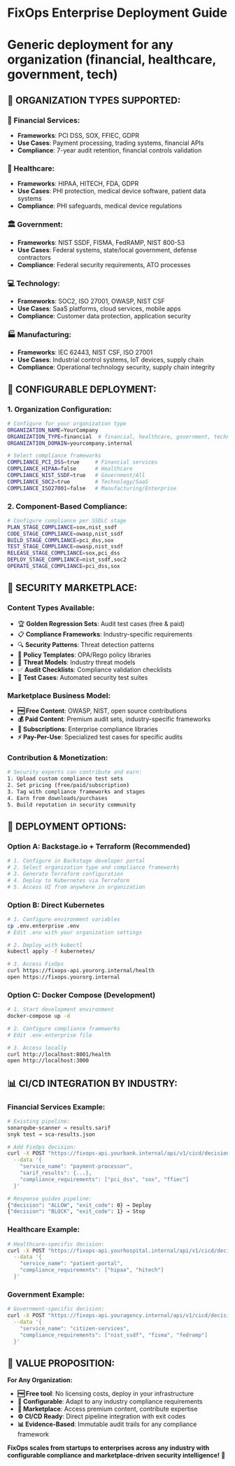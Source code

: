 # FixOps Enterprise Deployment Guide
# Generic deployment for any organization (financial, healthcare, government, tech)

## 🏢 **ORGANIZATION TYPES SUPPORTED:**

### **🏦 Financial Services:**
- **Frameworks**: PCI DSS, SOX, FFIEC, GDPR
- **Use Cases**: Payment processing, trading systems, financial APIs
- **Compliance**: 7-year audit retention, financial controls validation

### **🏥 Healthcare:** 
- **Frameworks**: HIPAA, HITECH, FDA, GDPR
- **Use Cases**: PHI protection, medical device software, patient data systems
- **Compliance**: PHI safeguards, medical device regulations

### **🏛️ Government:**
- **Frameworks**: NIST SSDF, FISMA, FedRAMP, NIST 800-53
- **Use Cases**: Federal systems, state/local government, defense contractors
- **Compliance**: Federal security requirements, ATO processes

### **💻 Technology:**
- **Frameworks**: SOC2, ISO 27001, OWASP, NIST CSF
- **Use Cases**: SaaS platforms, cloud services, mobile apps
- **Compliance**: Customer data protection, application security

### **🏭 Manufacturing:**
- **Frameworks**: IEC 62443, NIST CSF, ISO 27001
- **Use Cases**: Industrial control systems, IoT devices, supply chain
- **Compliance**: Operational technology security, supply chain integrity

## 🎯 **CONFIGURABLE DEPLOYMENT:**

### **1. Organization Configuration:**
```bash
# Configure for your organization type
ORGANIZATION_NAME=YourCompany
ORGANIZATION_TYPE=financial  # financial, healthcare, government, technology, manufacturing
ORGANIZATION_DOMAIN=yourcompany.internal

# Select compliance frameworks
COMPLIANCE_PCI_DSS=true     # Financial services
COMPLIANCE_HIPAA=false      # Healthcare  
COMPLIANCE_NIST_SSDF=true   # Government/All
COMPLIANCE_SOC2=true        # Technology/SaaS
COMPLIANCE_ISO27001=false   # Manufacturing/Enterprise
```

### **2. Component-Based Compliance:**
```bash
# Configure compliance per SSDLC stage
PLAN_STAGE_COMPLIANCE=sox,nist_ssdf
CODE_STAGE_COMPLIANCE=owasp,nist_ssdf  
BUILD_STAGE_COMPLIANCE=pci_dss,sox
TEST_STAGE_COMPLIANCE=owasp,nist_ssdf
RELEASE_STAGE_COMPLIANCE=sox,pci_dss
DEPLOY_STAGE_COMPLIANCE=nist_ssdf,soc2
OPERATE_STAGE_COMPLIANCE=pci_dss,sox
```

## 🛒 **SECURITY MARKETPLACE:**

### **Content Types Available:**
- 🏆 **Golden Regression Sets**: Audit test cases (free & paid)
- 📋 **Compliance Frameworks**: Industry-specific requirements 
- 🔍 **Security Patterns**: Threat detection patterns
- 📜 **Policy Templates**: OPA/Rego policy libraries
- 🎯 **Threat Models**: Industry threat models
- ✅ **Audit Checklists**: Compliance validation checklists
- 🧪 **Test Cases**: Automated security test suites

### **Marketplace Business Model:**
- **🆓 Free Content**: OWASP, NIST, open source contributions
- **💰 Paid Content**: Premium audit sets, industry-specific frameworks
- **📅 Subscriptions**: Enterprise compliance libraries
- **⚡ Pay-Per-Use**: Specialized test cases for specific audits

### **Contribution & Monetization:**
```bash
# Security experts can contribute and earn:
1. Upload custom compliance test sets
2. Set pricing (free/paid/subscription)
3. Tag with compliance frameworks and stages
4. Earn from downloads/purchases
5. Build reputation in security community
```

## 🚀 **DEPLOYMENT OPTIONS:**

### **Option A: Backstage.io + Terraform (Recommended)**
```bash
# 1. Configure in Backstage developer portal
# 2. Select organization type and compliance frameworks
# 3. Generate Terraform configuration
# 4. Deploy to Kubernetes via Terraform
# 5. Access UI from anywhere in organization
```

### **Option B: Direct Kubernetes**
```bash
# 1. Configure environment variables
cp .env.enterprise .env
# Edit .env with your organization settings

# 2. Deploy with kubectl
kubectl apply -f kubernetes/

# 3. Access FixOps
curl https://fixops-api.yourorg.internal/health
open https://fixops.yourorg.internal
```

### **Option C: Docker Compose (Development)**
```bash
# 1. Start development environment
docker-compose up -d

# 2. Configure compliance frameworks
# Edit .env.enterprise file

# 3. Access locally
curl http://localhost:8001/health
open http://localhost:3000
```

## 📊 **CI/CD INTEGRATION BY INDUSTRY:**

### **Financial Services Example:**
```bash
# Existing pipeline:
sonarqube-scanner → results.sarif
snyk test → sca-results.json

# Add FixOps decision:
curl -X POST "https://fixops-api.yourbank.internal/api/v1/cicd/decision" \
  --data '{
    "service_name": "payment-processor",
    "sarif_results": {...},
    "compliance_requirements": ["pci_dss", "sox", "ffiec"]
  }'

# Response guides pipeline:
{"decision": "ALLOW", "exit_code": 0} → Deploy
{"decision": "BLOCK", "exit_code": 1} → Stop
```

### **Healthcare Example:**
```bash
# Healthcare-specific decision:
curl -X POST "https://fixops-api.yourhospital.internal/api/v1/cicd/decision" \
  --data '{
    "service_name": "patient-portal",
    "compliance_requirements": ["hipaa", "hitech"]
  }'
```

### **Government Example:**
```bash
# Government-specific decision:
curl -X POST "https://fixops-api.youragency.internal/api/v1/cicd/decision" \
  --data '{
    "service_name": "citizen-services",
    "compliance_requirements": ["nist_ssdf", "fisma", "fedramp"]
  }'
```

## 🎯 **VALUE PROPOSITION:**

**For Any Organization:**
- **🆓 Free tool**: No licensing costs, deploy in your infrastructure
- **🔧 Configurable**: Adapt to any industry compliance requirements  
- **🛒 Marketplace**: Access premium content, contribute expertise
- **⚙️ CI/CD Ready**: Direct pipeline integration with exit codes
- **📊 Evidence-Based**: Immutable audit trails for any compliance framework

**FixOps scales from startups to enterprises across any industry with configurable compliance and marketplace-driven security intelligence!** 🚀

